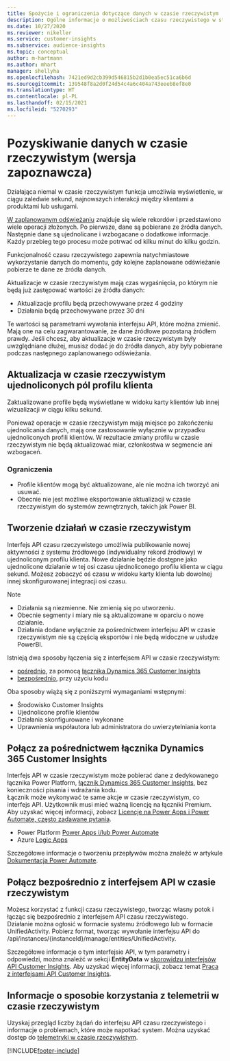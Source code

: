 ```yaml
---
title: Spożycie i ograniczenia dotyczące danych w czasie rzeczywistym
description: Ogólne informacje o możliwościach czasu rzeczywistego w statystykach odbiorców.
ms.date: 10/27/2020
ms.reviewer: nikeller
ms.service: customer-insights
ms.subservice: audience-insights
ms.topic: conceptual
author: m-hartmann
ms.author: mhart
manager: shellyha
ms.openlocfilehash: 7421ed9d2cb399d546815b2d1b0ea5ec51ca6b6d
ms.sourcegitcommit: 139548f8a2d0f24d54c4a6c404a743eeeb8ef8e0
ms.translationtype: HT
ms.contentlocale: pl-PL
ms.lasthandoff: 02/15/2021
ms.locfileid: "5270293"
---
```

# <a name="real-time-data-ingestion-preview"></a>Pozyskiwanie danych w czasie rzeczywistym (wersja zapoznawcza)

Działająca niemal w czasie rzeczywistym funkcja umożliwia wyświetlenie, w ciągu zaledwie sekund, najnowszych interakcji między klientami a produktami lub usługami.

[W zaplanowanym odświeżaniu](system.md#schedule-tab) znajduje się wiele rekordów i przedstawiono wiele operacji złożonych. Po pierwsze, dane są pobierane ze źródła danych. Następnie dane są ujednolicane i wzbogacane o dodatkowe informacje. Każdy przebieg tego procesu może potrwać od kilku minut do kilku godzin.

Funkcjonalność czasu rzeczywistego zapewnia natychmiastowe wykorzystanie danych do momentu, gdy kolejne zaplanowane odświeżanie pobierze te dane ze źródła danych.

Aktualizacje w czasie rzeczywistym mają czas wygaśnięcia, po którym nie będą już zastępować wartości ze źródła danych:

- Aktualizacje profilu będą przechowywane przez 4 godziny
- Działania będą przechowywane przez 30 dni

Te wartości są parametrami wywołania interfejsu API, które można zmienić. Mają one na celu zagwarantowanie, że dane źródłowe pozostaną źródłem prawdy. Jeśli chcesz, aby aktualizacje w czasie rzeczywistym były uwzględniane dłużej, musisz dodać je do źródła danych, aby były pobierane podczas następnego zaplanowanego odświeżania.

## <a name="real-time-update-of-the-unified-customer-profile-fields"></a>Aktualizacja w czasie rzeczywistym ujednoliconych pól profilu klienta

Zaktualizowane profile będą wyświetlane w widoku karty klientów lub innej wizualizacji w ciągu kilku sekund.

Ponieważ operacje w czasie rzeczywistym mają miejsce po zakończeniu ujednolicania danych, mają one zastosowanie wyłącznie w przypadku ujednoliconych profili klientów. W rezultacie zmiany profilu w czasie rzeczywistym nie będą aktualizować miar, członkostwa w segmencie ani wzbogaceń.

### <a name="limitations"></a>Ograniczenia

- Profile klientów mogą być aktualizowane, ale nie można ich tworzyć ani usuwać.
- Obecnie nie jest możliwe eksportowanie aktualizacji w czasie rzeczywistym do systemów zewnętrznych, takich jak Power BI.

## <a name="real-time-creation-of-activities"></a>Tworzenie działań w czasie rzeczywistym

Interfejs API czasu rzeczywistego umożliwia publikowanie nowej aktywności z systemu źródłowego (indywidualny rekord źródłowy) w ujednoliconym profilu klienta. Nowe działanie będzie dostępne jako ujednolicone działanie w tej osi czasu ujednoliconego profilu klienta w ciągu sekund. Możesz zobaczyć oś czasu w widoku karty klienta lub dowolnej innej skonfigurowanej integracji osi czasu.

> [!NOTE]
>
> - Działania są niezmienne. Nie zmienią się po utworzeniu.
> - Obecnie segmenty i miary nie są aktualizowane w oparciu o nowe działanie.
> - Działania dodane wyłącznie za pośrednictwem interfejsu API w czasie rzeczywistym nie są częścią eksportów i nie będą widoczne w usłudze PowerBI.

Istnieją dwa sposoby łączenia się z interfejsem API w czasie rzeczywistym:

- [pośrednio](#connect-via-the-dynamics-365-customer-insights-connector), za pomocą [łącznika Dynamics 365 Customer Insights](https://docs.microsoft.com/connectors/customerinsights/)
- [bezpośrednio](#connect-directly-to-the-real-time-api), przy użyciu kodu

Oba sposoby wiążą się z poniższymi wymaganiami wstępnymi:

- Środowisko Customer Insights
- Ujednolicone profile klientów
- Działania skonfigurowane i wykonane
- Uprawnienia współautora lub administratora do uwierzytelniania konta

## <a name="connect-via-the-dynamics-365-customer-insights-connector"></a>Połącz za pośrednictwem łącznika Dynamics 365 Customer Insights

Interfejs API w czasie rzeczywistym może pobierać dane z dedykowanego łącznika Power Platform, [łącznik Dynamics 365 Customer Insights](https://docs.microsoft.com/connectors/customerinsights/), bez konieczności pisania i wdrażania kodu.    
Łącznik może wykonywać te same akcje w czasie rzeczywistym, co interfejs API. Użytkownik musi mieć ważną licencję na łączniki Premium. Aby uzyskać więcej informacji, zobacz [Licencje na Power Apps i Power Automate, często zadawane pytania](https://docs.microsoft.com/power-platform/admin/powerapps-flow-licensing-faq).

- Power Platform [Power Apps i/lub Power Automate](https://docs.microsoft.com/connectors/)
- Azure [Logic Apps](https://docs.microsoft.com/azure/connectors/apis-list)

Szczegółowe informacje o tworzeniu przepływów można znaleźć w artykule [Dokumentacja Power Automate](https://docs.microsoft.com/power-automate/).

## <a name="connect-directly-to-the-real-time-api"></a>Połącz bezpośrednio z interfejsem API w czasie rzeczywistym

Możesz korzystać z funkcji czasu rzeczywistego, tworząc własny potok i łącząc się bezpośrednio z interfejsem API czasu rzeczywistego.    
Działanie można ogłosić w formacie systemu źródłowego lub w formacie UnifiedActivity. Pobierz format, tworząc wywołanie interfejsu API do /api/instances/{instanceId}/manage/entities/UnifiedActivity.

Szczegółowe informacje o tym interfejsie API, w tym parametry i odpowiedzi, można znaleźć w sekcji **EntityData** w [skorowidzu interfejsów API Customer Insights](https://developer.ci.ai.dynamics.com/api-details#api=CustomerInsights). Aby uzyskać więcej informacji, zobacz temat [Praca z interfejsami API Customer Insights](apis.md).

## <a name="understand-your-real-time-usage-with-telemetry"></a>Informacje o sposobie korzystania z telemetrii w czasie rzeczywistym

Uzyskaj przegląd liczby żądań do interfejsu API czasu rzeczywistego i informacje o problemach, które może napotkać system. Można uzyskać dostęp do [telemetryki w czasie rzeczywistym](system.md#api-usage-tab). 


[!INCLUDE[footer-include](../includes/footer-banner.md)]